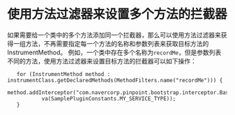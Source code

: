 # 使用方法过滤器来设置多个方法的拦截器

   如果需要给一个类中的多个方法添加同一个拦截器，那么可以使用方法过滤器来获得一组方法，不再需要指定每一个方法的名称和参数列表来获取目标方法的InstrumentMethod。
   例如，一个类中存在多个名称为`recordMe`，但是参数列表不同的方法，使用方法过滤器来设置目标方法的拦截器可以如下操作：

```
   for (InstrumentMethod method : instrumentClass.getDeclaredMethods(MethodFilters.name("recordMe"))) {
       method.addInterceptor("com.navercorp.pinpoint.bootstrap.interceptor.BasicMethodInterceptor",
           va(SamplePluginConstants.MY_SERVICE_TYPE));
   }
```
